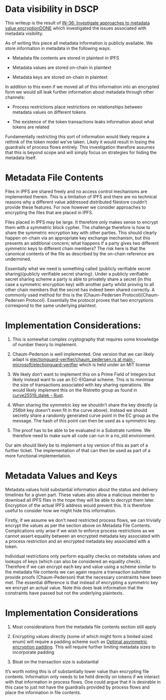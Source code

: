 # Data visibility in DSCP

This writeup is the result of [IN-36: Investigate approaches to metadata value encryptionDONE](https://digicatapult.atlassian.net/browse/IN-36) which investigated the issues associated with metadata visibility.

As of writing this piece all metadata information is publicly available. We store information in metadata in the following ways:

- Metadata file contents are stored in plaintext in IPFS

- Metadata values are stored on-chain in plaintext

- Metadata keys are stored on-chain in plaintext

In addition to this even if we moved all of this information into an encrypted form we would sill leak further information about metadata through other channels:

- Process restrictions place restrictions on relationships between metadata values on different tokens

- The existence of the token transactions leaks information about what tokens are related

Fundamentally restricting this sort of information would likely require a rethink of the token model we’ve taken. Likely it would result in losing the guardrails of process flows entirely. This investigation therefore assumes that this is beyond scope and will simply focus on strategies for hiding the metadata itself.

# Metadata File Contents

Files in IPFS are shared freely and no access control mechanisms are implemented therein. This is a limitation of IPFS and there are no technical reasons why a different value addressed distributed filestore couldn’t provide these features. For now however we consider approaches to encrypting the files that are placed in IPFS.

Files placed in IPFS may be large. It therefore only makes sense to encrypt them with a symmetric block cypher. The challenge therefore is how to share the symmetric encryption key with other parties. This should clearly happen on-chain via an appropriate key exchange mechanism, but this presents an additional concern; what happens if a party gives two different symmetric keys to different chain members? The risk here is that the canonical contents of the file as described by the on-chain reference are undermined.

Essentially what we need is something called (publicly verifiable secret sharing){publicly verifiable secret sharing}. Under a publicly verifiable secret sharing scheme a party is able to privately share a secret (in this case a symmetric encryption key) with another party whilst proving to all other chain members that the secret has indeed been shared correctly. A commonly used method for this is the (Chaum-Pedersen Protocol){Chaum-Pedersen Protocol}. Essentially the protocol proves that two encryptions correspond to the same underlying plaintext.

# Implementation Considerations:

1. This is somewhat complex cryptography that requires some knowledge of number theory to implement.

2. Chaum-Pederson is well implemented. One version that we can likely adapt is [electionguard-verifier/chaum_pedersen.rs at main · microsoft/electionguard-verifier](https://github.com/microsoft/electionguard-verifier/blob/main/src/crypto/chaum_pedersen.rs) which is held under an MIT license

3. We likely don’t want to implement this on a Prime Field of Integers but likely instead want to use an EC-ElGamal scheme. This is to minimise the size of transactions associated with key sharing operations. We would likely implement this on the Ristretto group as found in [curve25519_dalek - Rust](https://doc.dalek.rs/curve25519_dalek).

4. When sharing the symmetric key we shouldn’t share the key directly (a 256bit key doesn’t even fit in the curve above). Instead we should secretly share a randomly generated curve point in the EC group as the message. The hash of this point can then be used as a symmetric key.

5. The proof has to be able to be evaluated in a Substrate runtime. We therefore need to make sure all code can run in a no_std environment.

Our aim should likely be to implement a toy version of this as part of a further ticket. The implementation of that can then be used as part of a more functional implementation.

# Metadata Values and Keys

Metadata values hold substantial information about the status and delivery timelines for a given part. These values also allow a malicious member to download all IPFS files in the hope they will be able to decrypt them later. Encryption of the actual IPFS address would prevent this. It is therefore useful to consider how we might hide this information.

Firstly, if we assume we don’t need restricted process flows, we can trivially encrypt the values as per the section above on Metadata File Contents. Complications only arise if we wish to enforce process restrictions as we cannot assert equality between an encrypted metadata key associated with a process restriction and an encrypted metadata key associated with a token.

Individual restrictions only perform equality checks on metadata values and lookups of keys (which can also be considered an equality check). Therefore if we can encrypt each key and value using a scheme similar to the metadata file contents we can again require a transaction submitter provide proofs (Chaum-Pederson) that the necessary constraints have been met. The essential difference is that instead of encrypting a symmetric key we encrypt an actual value. Note this does leak information that the constraints have passed but not the underlying plaintexts.

# Implementation Considerations

1. Most considerations from the metadata file contents section still apply

2. Encrypting values directly (some of which might form a limited sized enum) will require a padding scheme such as [Optimal asymmetric encryption padding](https://en.wikipedia.org/wiki/Optimal_asymmetric_encryption_padding). This will require further limiting metadata sizes to incorporate padding

3. Bloat on the transaction size is substantial

It’s worth noting this is of substantially lower value than encrypting file contents. Information only needs to be held directly on tokens if we interact with that information in process flows. One could argue that it is desirable in this case to just not have the guardrails provided by process flows and place the information in file contents.
